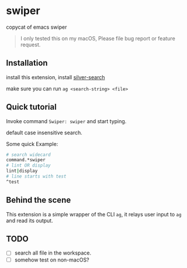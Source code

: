 # swiper

copycat of emacs swiper

> I only tested this on my macOS, Please file bug report or feature request.

## Installation

install this extension,
install [silver-search](https://github.com/ggreer/the_silver_searcher)

make sure you can run `ag <search-string> <file>`

## Quick tutorial

Invoke command `Swiper: swiper` and start typing.

default case insensitive search.

Some quick Example:

```sh
# search widecard 
command.*swiper 
# lint OR display 
lint|display
# line starts with test 
^test
```

## Behind the scene

This extension is a simple wrapper of the CLI `ag`, it relays user input to `ag` and read its output.

## TODO

- [ ] search all file in the workspace.  
- [ ] somehow test on non-macOS?
